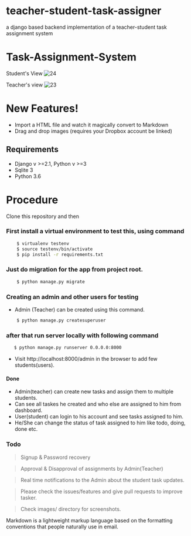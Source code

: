 # teacher-student-task-assigner
a django based backend implementation of a teacher-student task assignment system

# Task-Assignment-System

Student's View
![24](https://user-images.githubusercontent.com/46242531/70828496-76861f00-1e11-11ea-99a8-f6862294f739.PNG)

Teacher's view
![23](https://user-images.githubusercontent.com/46242531/70828811-2065ab80-1e12-11ea-9b1d-fa3f797e3a64.PNG)
# New Features!

  - Import a HTML file and watch it magically convert to Markdown
  - Drag and drop images (requires your Dropbox account be linked)



## Requirements
  - Django v >=2.1, Python v >=3
  - Sqlite 3
  - Python 3.6

# Procedure
Clone this repository and then

### First install a virtual environment to test this, using command


```sh 
    $ virtualenv testenv 
    $ source testenv/bin/activate
    $ pip install -r requirements.txt
```


### Just do migration for the app from project root.

```sh    
    $ python manage.py migrate
```

### Creating an admin and other users for testing
- Admin (Teacher) can be created using this command.

```sh   
    $ python manage.py createsuperuser
```

### after that run server locally with following command

```sh
   $ python manage.py runserver 0.0.0.0:8000
```

- Visit http://localhost:8000/admin in the browser to add few students(users).

#### Done
- Admin(teacher) can create new tasks and assign them to multiple students.
- Can see all taskes he created and who else are assigned to him from dashboard.
- User(student) can login to his account and see tasks assigned to him.
- He/She can change the status of task assigned to him like todo, doing, done etc.

### Todo
> Signup & Password recovery

> Approval & Disapproval of assignments by Admin(Teacher)

> Real time notifications to the Admin about the student task updates.

> Please check the issues/features and give pull requests to improve tasker.

> Check images/ directory for screenshots.


Markdown is a lightweight markup language based on the formatting conventions that people naturally use in email.
